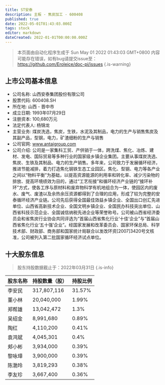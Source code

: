 ```yaml
---
title: ST安泰
description: 主板 - 焦炭加工 - 600408
published: true
date: 2022-05-01T01:43:03.000Z
tags: stock
editor: markdown
dateCreated: 2022-01-01T00:00:00.000Z
---
```


> 本页面由自动化程序生成于 Sun May 01 2022 01:43:03 GMT+0800
> 内容可能存在错误，如有bug请提交issue至：https://github.com/Eroleice/doc-pi/issues
{.is-warning}

## 上市公司基本信息
- 公司名称: 山西安泰集团股份有限公司
- 股票代码: 600408.SH
- 所在地: 山西 - 晋中市
- 成立日期: 1993年07月29日
- 注册资本: 100,680万元
- 法定代表人: 杨锦龙
- 主营业务: 煤炭洗选，焦炭，生铁，水泥及其制品，电力的生产与销售焦炭及其副产品，型钢，电力，矿渣细粉的生产与销售
- 公司官网: www.antaigroup.com
- 公司介绍: 公司是一家集科工贸、产供销于一体，跨洗煤、焦化、冶炼、建材、发电、国际贸易等多种行业的国家级乡镇企业集团。主要从事煤炭洗选、焦炭、生铁及其制品、电力的生产销售。多年来，公司致力于发展循环经济，推进节能减排，着力打造焦化钢铁生态工业园区。焦化、型钢、电力等各产业之间以“物料平衡”为基础，以提高资源能源的利用率和转化率、减少污染物的排放、提高环境绩效为目的，通过“工艺衔接”和循环经济产业链的“接环补环”方式，使各工序与原材料和废弃物科学有机地组合为一体，使园区内的废水、废气、废渣以及余热余压资源都得到了合理的应用，形成了较为完整的安泰循环经济产业链。公司先后获得全国最佳效益乡镇企业、全国出口创汇先进单位、山西省高新技术企业、全国文明乡镇企业、全国民办科技突出单位、山西省科技示范企业、全国诚信纳税先进企业等荣誉称号。公司被山西省经济委员会和省焦炭行业协会共同评选为“首届山西省焦化行业‘十佳’企业”与“首届山西省焦化行业‘五十强’企业”。经国家发展和改革委员会、国家环保总局、科学技术部、财政部、商务部和国家统计局联合以发改环资[2007]3420号文核准，公司被列入第二批国家循环经济试点单位。


## 十大股东信息
> 股东持股数据截止于：2022年03月31日
{.is-info}

| 股东名称 | 持股数量（股） | 持股比例 |
| --- | --- | --- |
| 李安民 | 317,807,116 | 31.57% |
| 董小林 | 20,040,000 | 1.99% |
| 郑帮雄 | 13,042,472 | 1.3% |
| 吴绍金 | 8,991,680 | 0.89% |
| 陶红 | 4,110,200 | 0.41% |
| 袁鸿斌 | 4,045,301 | 0.4% |
| 郏小彬 | 3,934,000 | 0.39% |
| 黎咏璋 | 3,900,000 | 0.39% |
| 陈渤玲 | 3,819,293 | 0.38% |
| 李友珍 | 3,667,400 | 0.36% |




